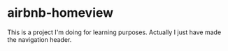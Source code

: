 # airbnb-homeview
This is a project I'm doing for learning purposes. Actually I just have made the navigation header.
